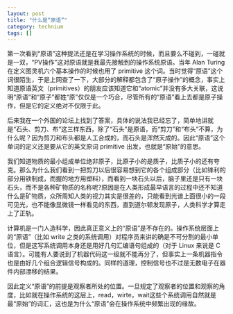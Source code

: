 ```yaml
---
layout: post
title: "什么是“原语”"
category: technium
tags: []
---
```


第一次看到“原语”这种提法还是在学习操作系统的时候，而且要么不碰到，一碰就是一双，“PV操作”这对原语就是我最先接触到的操作系统原语。当年 Alan Turing 在定义图灵机六个基本操作的时候也用了 primitive 这个词。当时觉得“原语”这个词很陌生，于是上网查了一下，大部分的解释都包含了“原子操作”的概念，事实上知道原语英文（primitives）的朋友应该知道它和“atomic”并没有多大关联，这说明“原语”和“原子”都姓“原”仅仅是一个巧合，尽管所有的“原语”看上去都是原子操作，但是它的定义绝对不仅限于此。


后来我在一个外国的论坛上找到了答案，具体的说法我已经忘了，简单地讲就是“石头、剪刀、布”这三样东西，除了“石头”是原语，而“剪刀”和“布头”不算，为什么呢？因为剪刀和布头都是人工合成的，而石头是浑然天成的。因此“原语”这个单词的定义还是要从它的英文原词 primitive 出发，也就是“原始”的意思。


我们知道物质的最小组成单位绝非原子，比原子小的是质子，比质子小的还有夸克。那么为什么我们看到一把剪刀以后很容易想到它的各个组成部分（比如锋利的部分用铁制成，而握的地方用塑料），而看到一块石头以后，脑子里还是只有一块石头，而不是各种矿物质的名称呢?原因是在人类形成最早语言的过程中还不知道什么是矿物质，众所周知人类的视力其实是很差的，只能看到光谱上面很小的一段可见光，也不能像显微镜一样看见的东西，直到道尔顿发现原子，人类科学才算走上了正轨。


计算机是一门人造科学，因此真正意义上的“原语”是不存在的。操作系统层面上的“原语”（比如 write 之类的系统调用）对程序员来讲的确是不可分割的最小单位，但是这写系统调用本身还是用好几句汇编语句组成的（对于 Linux 来说是 C 语言）。可能有人要说到了机器代码这一级就不能再分了，但事实上一条机器指令也是由好几个组合逻辑信号构成的。同样的道理，控制信号也不过是无数电子在器件内部漂移的结果。


因此定义“原语”的前提是观察者所处的位置。一旦规定了观察者的位置和观察的角度，比如就在操作系统的这层上，read，wirte，wait这些个系统调用自然就是最“原始”的词汇，这也是为什么“原语”会在操作系统中频繁出现的缘故。
